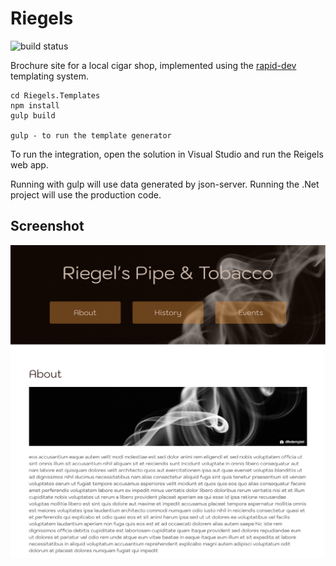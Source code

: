# Riegels
![build status](https://github.com/dfederspiel/rapid-dev-demo-riegels/actions/workflows/main.yml/badge.svg)  


Brochure site for a local cigar shop, implemented using the [rapid-dev](https://github.com/dfederspiel/rapid-dev) templating system.

```
cd Riegels.Templates
npm install
gulp build

gulp - to run the template generator
```

To run the integration, open the solution in Visual Studio and run the Reigels web app.


Running with gulp will use data generated by json-server. Running the .Net project will use the production code.

## Screenshot
![app screenshot](/riegels.png)
